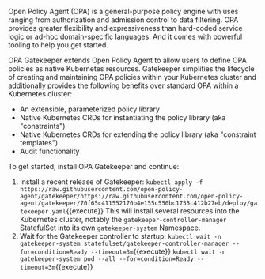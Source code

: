 Open Policy Agent (OPA) is a general-purpose policy engine with uses ranging from authorization and admission control to data filtering. OPA provides greater flexibility and expressiveness than hard-coded service logic or ad-hoc domain-specific languages. And it comes with powerful tooling to help you get started.

OPA Gatekeeper extends Open Policy Agent to allow users to define OPA policies as native Kubernetes resources. Gatekeeper simplifies the lifecycle of creating and maintaining OPA policies within your Kubernetes cluster and additionally provides the following benefits over standard OPA within a Kubernetes cluster:

* An extensible, parameterized policy library
* Native Kubernetes CRDs for instantiating the policy library (aka "constraints")
* Native Kubernetes CRDs for extending the policy library (aka "constraint templates")
* Audit functionality

To get started, install OPA Gatekeeper and continue:

1. Install a recent release of Gatekeeper:
   `kubectl apply -f https://raw.githubusercontent.com/open-policy-agent/gatekeeper/https://raw.githubusercontent.com/open-policy-agent/gatekeeper/70f65c411552170b4e155c550bc1755c412b27eb/deploy/gatekeeper.yaml`{{execute}}
   This will install several resources into the Kubernetes cluster, notably the `gatekeeper-controller-manager` StatefulSet into its own `gatekeeper-system` Namespace.
1. Wait for the Gatekeeper controller to startup:
   `kubectl wait -n gatekeeper-system statefulset/gatekeeper-controller-manager --for=condition=Ready --timeout=3m`{{execute}}
   `kubectl wait -n gatekeeper-system pod --all --for=condition=Ready --timeout=3m`{{execute}}
